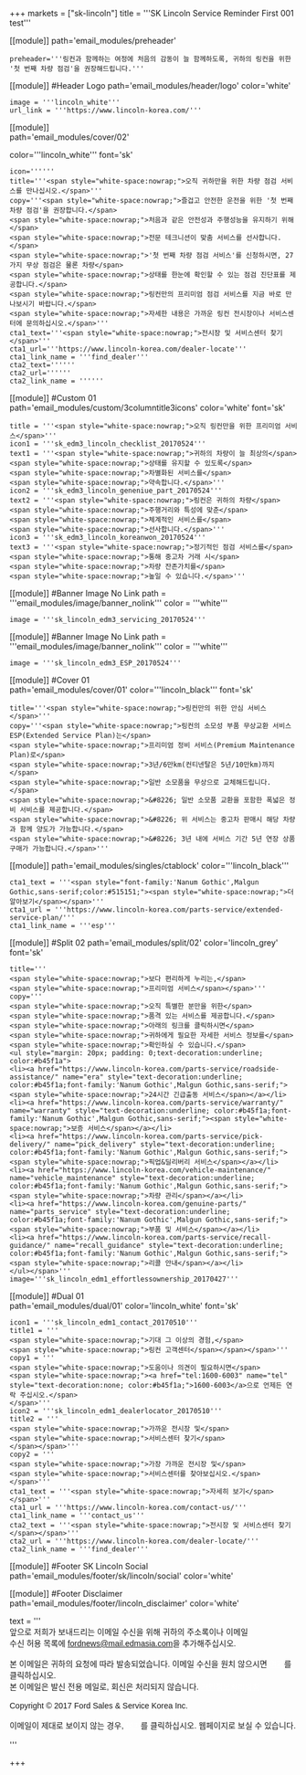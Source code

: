 
+++
markets = ["sk-lincoln"]
title = '''SK Lincoln Service Reminder First 001 test'''

[[module]]
path='email_modules/preheader'

    preheader='''링컨과 함께하는 여정에 처음의 감동이 늘 함께하도록, 귀하의 링컨을 위한 '첫 번째 차량 점검'을 권장해드립니다.'''

[[module]] #Header Logo
path='email_modules/header/logo'
color='white'

	image = '''lincoln_white'''
	url_link = '''https://www.lincoln-korea.com/'''

[[module]]                  
path='email_modules/cover/02'

color='''lincoln_white'''
font='sk'

    icon=''''''
    title='''<span style="white-space:nowrap;">오직 귀하만을 위한 차량 점검 서비스를 만나십시오.</span>'''
    copy='''<span style="white-space:nowrap;">즐겁고 안전한 운전을 위한 '첫 번째 차량 점검'을 권장합니다.</span> 
    <span style="white-space:nowrap;">처음과 같은 안전성과 주행성능을 유지하기 위해</span> 
    <span style="white-space:nowrap;">전문 테크니션이 맞춤 서비스를 선사합니다.</span> 
    <span style="white-space:nowrap;">'첫 번째 차량 점검 서비스'를 신청하시면, 27가지 무상 점검은 물론 차량</span> 
    <span style="white-space:nowrap;">상태를 한눈에 확인할 수 있는 점검 진단표를 제공합니다.</span> 
    <span style="white-space:nowrap;">링컨만의 프리미엄 점검 서비스를 지금 바로 만나보시기 바랍니다.</span> 
    <span style="white-space:nowrap;">자세한 내용은 가까운 링컨 전시장이나 서비스센터에 문의하십시오.</span>'''
    cta1_text='''<span style="white-space:nowrap;">전시장 및 서비스센터 찾기</span>'''
    cta1_url='''https://www.lincoln-korea.com/dealer-locate'''
    cta1_link_name = '''find_dealer'''
    cta2_text=''''''
    cta2_url=''''''
    cta2_link_name = ''''''

[[module]] #Custom 01  
path='email_modules/custom/3columntitle3icons'
color='white'
font='sk'

	title = '''<span style="white-space:nowrap;">오직 링컨만을 위한 프리미엄 서비스</span>'''
	icon1 = '''sk_edm3_lincoln_checklist_20170524'''
	text1 = '''<span style="white-space:nowrap;">귀하의 차량이 늘 최상의</span> 
    <span style="white-space:nowrap;">상태를 유지할 수 있도록</span> 
    <span style="white-space:nowrap;">차별화된 서비스를</span> 
    <span style="white-space:nowrap;">약속합니다.</span>'''
	icon2 = '''sk_edm3_lincoln_geneniue_part_20170524'''
	text2 = '''<span style="white-space:nowrap;">링컨은 귀하의 차량</span> 
    <span style="white-space:nowrap;">주행거리와 특성에 맞춘</span> 
    <span style="white-space:nowrap;">체계적인 서비스를</span> 
    <span style="white-space:nowrap;">선사합니다.</span>'''
	icon3 = '''sk_edm3_lincoln_koreanwon_20170524'''
	text3 = '''<span style="white-space:nowrap;">정기적인 점검 서비스를</span> 
    <span style="white-space:nowrap;">통해 중고차 거래 시</span> 
    <span style="white-space:nowrap;">차량 잔존가치를</span> 
    <span style="white-space:nowrap;">높일 수 있습니다.</span>'''
    
[[module]] #Banner Image No Link
path = '''email_modules/image/banner_nolink'''
color = '''white'''

	image = '''sk_lincoln_edm3_servicing_20170524'''

[[module]] #Banner Image No Link
path = '''email_modules/image/banner_nolink'''
color = '''white'''

	image = '''sk_lincoln_edm3_ESP_20170524'''

[[module]] #Cover 01    
path='email_modules/cover/01'
color='''lincoln_black'''
font='sk'

	title='''<span style="white-space:nowrap;">링컨만의 위한 안심 서비스</span>'''
	copy='''<span style="white-space:nowrap;">링컨의 소모성 부품 무상교환 서비스 ESP(Extended Service Plan)는</span> 
    <span style="white-space:nowrap;">프리미엄 정비 서비스(Premium Maintenance Plan)로</span> 
    <span style="white-space:nowrap;">3년/6만km(컨티넨탈은 5년/10만km)까지</span> 
    <span style="white-space:nowrap;">일반 소모품을 무상으로 교체해드립니다.</span> 
    <span style="white-space:nowrap;">&#8226; 일반 소모품 교환을 포함한 폭넓은 정비 서비스를 제공합니다.</span> 
    <span style="white-space:nowrap;">&#8226; 위 서비스는 중고차 판매시 해당 차량과 함께 양도가 가능합니다.</span> 
    <span style="white-space:nowrap;">&#8226; 3년 내에 서비스 기간 5년 연장 상품 구매가 가능합니다.</span>'''
	
[[module]]
path='email_modules/singles/ctablock'
color='''lincoln_black'''

	cta1_text = '''<span style="font-family:'Nanum Gothic',Malgun Gothic,sans-serif;color:#515151;"><span style="white-space:nowrap;">더 알아보기</span></span>'''
	cta1_url = '''https://www.lincoln-korea.com/parts-service/extended-service-plan/'''
	cta1_link_name = '''esp'''
    
[[module]] #Split 02
path='email_modules/split/02'
color='lincoln_grey'
font='sk'

	title='''
    <span style="white-space:nowrap;">보다 편리하게 누리는,</span>
    <span style="white-space:nowrap;">프리미엄 서비스</span></span>'''
	copy='''
    <span style="white-space:nowrap;">오직 특별한 분만을 위한</span>
    <span style="white-space:nowrap;">품격 있는 서비스를 제공합니다.</span>
    <span style="white-space:nowrap;">아래의 링크를 클릭하시면</span>
    <span style="white-space:nowrap;">귀하에게 필요한 자세한 서비스 정보를</span>
    <span style="white-space:nowrap;">확인하실 수 있습니다.</span>
    <ul style="margin: 20px; padding: 0;text-decoration:underline; color:#b45f1a">
    <li><a href="https://www.lincoln-korea.com/parts-service/roadside-assistance/" name="era" style="text-decoration:underline; color:#b45f1a;font-family:'Nanum Gothic',Malgun Gothic,sans-serif;"><span style="white-space:nowrap;">24시간 긴급출동 서비스</span></a></li>
    <li><a href="https://www.lincoln-korea.com/parts-service/warranty/" name="warranty" style="text-decoration:underline; color:#b45f1a;font-family:'Nanum Gothic',Malgun Gothic,sans-serif;"><span style="white-space:nowrap;">보증 서비스</span></a></li>
    <li><a href="https://www.lincoln-korea.com/parts-service/pick-delivery/" name="pick_delivery" style="text-decoration:underline; color:#b45f1a;font-family:'Nanum Gothic',Malgun Gothic,sans-serif;"><span style="white-space:nowrap;">픽업&딜리버리 서비스</span></a></li>
    <li><a href="https://www.lincoln-korea.com/vehicle-maintenance/" name="vehicle_maintenance" style="text-decoration:underline; color:#b45f1a;font-family:'Nanum Gothic',Malgun Gothic,sans-serif;"><span style="white-space:nowrap;">차량 관리</span></a></li>
    <li><a href="https://www.lincoln-korea.com/genuine-parts/" name="parts_service" style="text-decoration:underline; color:#b45f1a;font-family:'Nanum Gothic',Malgun Gothic,sans-serif;"><span style="white-space:nowrap;">부품 및 서비스</span></a></li>
    <li><a href="https://www.lincoln-korea.com/parts-service/recall-guidance/" name="recall_guidance" style="text-decoration:underline; color:#b45f1a;font-family:'Nanum Gothic',Malgun Gothic,sans-serif;"><span style="white-space:nowrap;">리콜 안내</span></a></li>
    </ul></span>'''
	image='''sk_lincoln_edm1_effortlessownership_20170427'''

[[module]] #Dual 01  
path='email_modules/dual/01'
color='lincoln_white'
font='sk'

	icon1 = '''sk_lincoln_edm1_contact_20170510'''
	title1 = '''
	<span style="white-space:nowrap;">기대 그 이상의 경험,</span>
	<span style="white-space:nowrap;">링컨 고객센터</span></span></span>'''
	copy1 = '''
	<span style="white-space:nowrap;">도움이나 의견이 필요하시면</span>
	<span style="white-space:nowrap;"><a href="tel:1600-6003" name="tel" style="text-decoration:none; color:#b45f1a;">1600-6003</a>으로 언제든 연락 주십시오.</span>
	</span>'''
	icon2 = '''sk_lincoln_edm1_dealerlocator_20170510'''
	title2 = '''
	<span style="white-space:nowrap;">가까운 전시장 및</span>
	<span style="white-space:nowrap;">서비스센터 찾기</span>
	</span></span>'''
	copy2 = '''
	<span style="white-space:nowrap;">가장 가까운 전시장 및</span>
	<span style="white-space:nowrap;">서비스센터를 찾아보십시오.</span></span>'''
	cta1_text = '''<span style="white-space:nowrap;">자세히 보기</span></span>'''
	cta1_url = '''https://www.lincoln-korea.com/contact-us/'''
	cta1_link_name = '''contact_us'''
	cta2_text = '''<span style="white-space:nowrap;">전시장 및 서비스센터 찾기</span></span>'''
	cta2_url = '''https://www.lincoln-korea.com/dealer-locate/'''
	cta2_link_name = '''find_dealer'''

[[module]] #Footer SK Lincoln Social
path='email_modules/footer/sk/lincoln/social'
color='white'

[[module]] #Footer Disclaimer
path='email_modules/footer/lincoln_disclaimer'
color='white'

 text = '''<span style="font-family:'Nanum Gothic',Malgun Gothic,sans-serif"><br/>
 <span style="white-space:nowrap;">앞으로 저희가 보내드리는 이메일 수신을 위해 귀하의 주소록이나 이메일</span>
 <span style="white-space:nowrap;">수신 허용 목록에 <span style="font-family:'Nanum Gothic',Malgun Gothic,sans-serif; text-decoration:underline;">fordnews@mail.edmasia.com</span>을 추가해주십시오.</span><br/><br/>
본 이메일은 귀하의 요청에 따라 발송되었습니다. 이메일 수신을 원치 않으시면 <a href="<%unsubscribe_link_text%>" style="color:#FFFFFF; text-decoration:underline">여기</a>를 클릭하십시오.<br />
본 이메일은 발신 전용 메일로, 회신은 처리되지 않습니다. <a href="https://www.lincoln-korea.com/privacy/" name="privacy" style="text-decoration:underline; color:#FFFFFF;">개인정보처리방침</a><br/><br/>
 <span style="white-space:nowrap;">Copyright © 2017 Ford Sales & Service Korea Inc.</span><br /><br />
 이메일이 제대로 보이지 않는 경우, <a href="<%syslink_message_read url='/public/read_message.jsp'%>" style="color:#FFFFFF; text-decoration:underline">여기</a>를 클릭하십시오. 웹페이지로 보실 수 있습니다.
 <br /><br /></span>
 '''
 
+++

